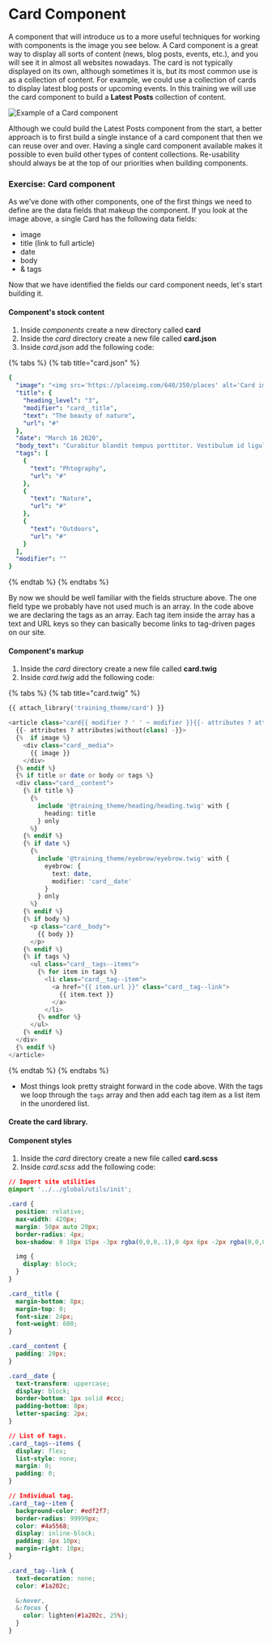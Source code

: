 # Card Component

A component that will introduce us to a more useful techniques for working with components is the image you see below. A Card component is a great way to display all sorts of content \(news, blog posts, events, etc.\), and you will see it in almost all websites nowadays.  The card is not typically displayed on its own, although sometimes it is, but its most common use is as a collection of content.  For example, we could use a collection of cards to display latest blog posts or upcoming events.  In this training we will use the card component to build a **Latest Posts** collection of content.

![Example of a Card component](../.gitbook/assets/card.png)

Although we could build the Latest Posts component from the start, a better approach is to first build a single instance of a card component that then we can reuse over and over.  Having a single card component available makes it possible to even build other types of content collections.  Re-usability should always be at the top of our priorities when building components.

### Exercise:  Card component

As we've done with other components, one of the first things we need to define are the data fields that makeup the component.  If you look at the image above, a single Card has the following data fields:

* image
* title \(link to full article\)
* date
* body
* & tags

Now that we have identified the fields our card component needs, let's start building it.

#### Component's stock content

1. Inside _components_ create a new directory called **card**
2. Inside the _card_ directory create a new file called **card.json**
3. Inside _card.json_ add the following code:

{% tabs %}
{% tab title="card.json" %}
```yaml
{
  "image": "<img src='https://placeimg.com/640/350/places' alt='Card image' />",
  "title": {
    "heading_level": "3",
    "modifier": "card__title",
    "text": "The beauty of nature",
    "url": "#"
  },
  "date": "March 16 2020",
  "body_text": "Curabitur blandit tempus porttitor. Vestibulum id ligula porta felis euismod semper. Vivamus sagittis lacus vel augue laoreet rutrum faucibus dolor auctor. Aenean lacinia bibendum nulla sed consectetur.",
  "tags": [
    {
      "text": "Phtography",
      "url": "#"
    },
    {
      "text": "Nature",
      "url": "#"
    },
    {
      "text": "Outdoors",
      "url": "#"
    }
  ],
  "modifier": ""
}
```
{% endtab %}
{% endtabs %}

By now we should be well familiar with the fields structure above.  The one field type we probably have not used much is an array.  In the code above we are declaring the tags as an array.  Each tag item inside the array has a text and URL keys so they can basically become links to tag-driven pages on our site.

#### Component's markup

1. Inside the _card_ directory create a new file called **card.twig**
2. Inside _card.twig_ add the following code:

{% tabs %}
{% tab title="card.twig" %}
```php
{{ attach_library('training_theme/card') }}

<article class="card{{ modifier ? ' ' ~ modifier }}{{- attributes ? attributes.class -}}"
  {{- attributes ? attributes|without(class) -}}>
  {%  if image %}
    <div class="card__media">
      {{ image }}
    </div>
  {% endif %}
  {% if title or date or body or tags %}
  <div class="card__content">
    {% if title %}
      {%
        include '@training_theme/heading/heading.twig' with {
          heading: title
        } only
      %}
    {% endif %}
    {% if date %}
      {%
        include '@training_theme/eyebrow/eyebrow.twig' with {
          eyebrow: {
            text: date,
            modifier: 'card__date'
          }
        } only
      %}
    {% endif %}
    {% if body %}
      <p class="card__body">
        {{ body }}
      </p>
    {% endif %}
    {% if tags %}
      <ul class="card__tags--items">
        {% for item in tags %}
          <li class="card__tag--item">
            <a href="{{ item.url }}" class="card__tag--link">
              {{ item.text }}
            </a>
          </li>
        {% endfor %}
      </ul>
    {% endif %}
  </div>
  {% endif %}
</article>
```
{% endtab %}
{% endtabs %}

* Most things look pretty straight forward in the code above.  With the tags we loop through the `tags` array and then add each  tag item as a list item in the unordered list.

#### Create the card library.

#### Component styles

1. Inside the _card_ directory create a new file called **card.scss**
2. Inside _card.scss_ add the following code:

```css
// Import site utilities
@import '../../global/utils/init';

.card {
  position: relative;
  max-width: 420px;
  margin: 50px auto 20px;
  border-radius: 4px;
  box-shadow: 0 10px 15px -3px rgba(0,0,0,.1),0 4px 6px -2px rgba(0,0,0,.05);

  img {
    display: block;
  }
}

.card__title {
  margin-bottom: 8px;
  margin-top: 0;
  font-size: 24px;
  font-weight: 600;
}

.card__content {
  padding: 20px;
}

.card__date {
  text-transform: uppercase;
  display: block;
  border-bottom: 1px solid #ccc;
  padding-bottom: 8px;
  letter-spacing: 2px;
}

// List of tags.
.card__tags--items {
  display: flex;
  list-style: none;
  margin: 0;
  padding: 0;
}

// Individual tag.
.card__tag--item {
  background-color: #edf2f7;
  border-radius: 99999px;
  color: #4a5568;
  display: inline-block;
  padding: 4px 10px;
  margin-right: 10px;
}

.card__tag--link {
  text-decoration: none;
  color: #1a202c;

  &:hover,
  &:focus {
    color: lighten(#1a202c, 25%);
  }
}
```

